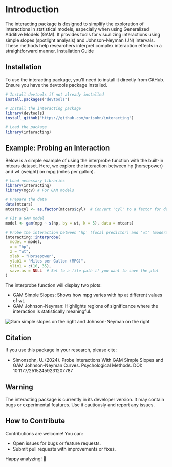 # Introduction

The interacting package is designed to simplify the exploration of interactions in statistical models, especially when using Generalized Additive Models (GAM). It provides tools for visualizing interactions using simple slopes (spotlight analysis) and Johnson-Neyman (JN) intervals. These methods help researchers interpret complex interaction effects in a straightforward manner.
Installation Guide
## Installation
To use the interacting package, you'll need to install it directly from GitHub. Ensure you have the devtools package installed.
```R
# Install devtools if not already installed
install.packages("devtools")

# Install the interacting package
library(devtools)
install_github("https://github.com/urisohn/interacting")

# Load the package
library(interacting)
```
## Example: Probing an Interaction

Below is a simple example of using the interprobe function with the built-in mtcars dataset. Here, we explore the interaction between hp (horsepower) and wt (weight) on mpg (miles per gallon).
``` R
# Load necessary libraries
library(interacting)
library(mgcv) # For GAM models

# Prepare the data
data(mtcars)
mtcars$cyl <- as.factor(mtcars$cyl)  # Convert 'cyl' to a factor for demonstration

# Fit a GAM model
model <- gam(mpg ~ s(hp, by = wt, k = 5), data = mtcars)

# Probe the interaction between 'hp' (focal predictor) and 'wt' (moderator)
interacting::interprobe(
  model = model,
  x = "hp",
  z = "wt",
  xlab = "Horsepower",
  ylab1 = "Miles per Gallon (MPG)",
  ylim1 = c(10, 35),
  save.as = NULL  # Set to a file path if you want to save the plot
)
```
The interprobe function will display two plots:
- GAM Simple Slopes: Shows how mpg varies with hp at different values of wt.
- GAM Johnson-Neyman: Highlights regions of significance where the interaction is statistically meaningful.

![Gam simple slopes on the right and Johnson-Neyman on the right](./EcampleGAM.png)

## Citation

If you use this package in your research, please cite:
- Simonsohn, U. (2024). Probe Interactions With GAM Simple Slopes and GAM Johnson-Neyman Curves. Psychological Methods. DOI: 10.1177/25152459231207787

## Warning

The interacting package is currently in its developer version. It may contain bugs or experimental features. Use it cautiously and report any issues.
## How to Contribute

Contributions are welcome! You can:
- Open issues for bugs or feature requests.
- Submit pull requests with improvements or fixes.

Happy analyzing! 🚀
